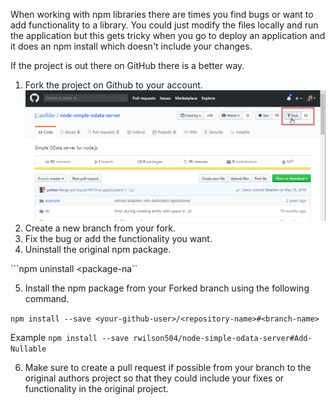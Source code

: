 When working with npm libraries there are times you find bugs or want to add functionality to a library.  You could just modify the files locally and run the application but this gets tricky when you go to deploy an application and it does an npm install which doesn't include your changes.

If the project is out there on GitHub there is a better way.

1. Fork the project on Github to your account.![enter image description here](https://github.com/rwilson504/Blogger/blob/master/Npm-Install-From-GitHub/npm-fork.png?raw=true)
2. Create a new branch from your fork.
3. Fix the bug or add the functionality you want.
4. Uninstall the original npm package.

```npm uninstall <package-na``

5. Install the npm package from your Forked branch using the following command.

```npm install --save <your-github-user>/<repository-name>#<branch-name>```

Example
```npm install --save rwilson504/node-simple-odata-server#Add-Nullable```

6. Make sure to create a pull request if possible from your branch to the original authors project so that they could include your fixes or functionality in the original project.
<!--stackedit_data:
eyJoaXN0b3J5IjpbMTk1NDYwMzM2NiwtMTk3NTk3OTQ4MF19
-->